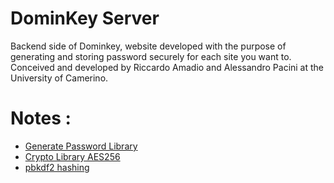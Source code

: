 # DominKey Server
Backend side of Dominkey, website developed with the purpose of generating and storing password securely for each site you want to. Conceived and developed by Riccardo Amadio and Alessandro Pacini at the University of Camerino.

# Notes :
* [Generate Password Library](https://github.com/brendanashworth/generate-password)
* [Crypto Library AES256](https://github.com/JamesMGreene/node-aes256)
* [pbkdf2 hashing](https://nodejs.org/api/crypto.html#crypto_crypto_pbkdf2_password_salt_iterations_keylen_digest_callback)
